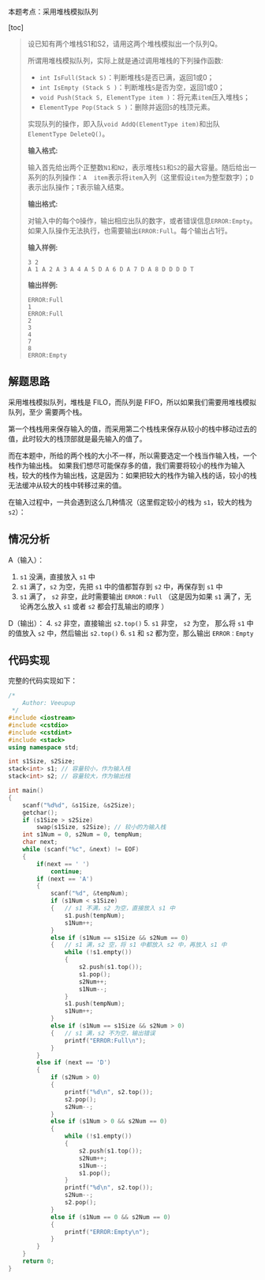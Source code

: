 本题考点：采用堆栈模拟队列

[toc]

> 设已知有两个堆栈S1和S2，请用这两个堆栈模拟出一个队列Q。
>
> 所谓用堆栈模拟队列，实际上就是通过调用堆栈的下列操作函数:
>
> - `int IsFull(Stack S)`：判断堆栈`S`是否已满，返回1或0；
> - `int IsEmpty (Stack S )`：判断堆栈`S`是否为空，返回1或0；
> - `void Push(Stack S, ElementType item )`：将元素`item`压入堆栈`S`；
> - `ElementType Pop(Stack S )`：删除并返回`S`的栈顶元素。
>
> 实现队列的操作，即入队`void AddQ(ElementType item)`和出队`ElementType DeleteQ()`。
>
> **输入格式:**
>
> 输入首先给出两个正整数`N1`和`N2`，表示堆栈`S1`和`S2`的最大容量。随后给出一系列的队列操作：`A  item`表示将`item`入列（这里假设`item`为整型数字）；`D`表示出队操作；`T`表示输入结束。
>
> **输出格式:**
>
> 对输入中的每个`D`操作，输出相应出队的数字，或者错误信息`ERROR:Empty`。如果入队操作无法执行，也需要输出`ERROR:Full`。每个输出占1行。
>
> **输入样例:**
>
> ```in
> 3 2
> A 1 A 2 A 3 A 4 A 5 D A 6 D A 7 D A 8 D D D D T
> ```
>
> **输出样例:**
>
> ```out
> ERROR:Full
> 1
> ERROR:Full
> 2
> 3
> 4
> 7
> 8
> ERROR:Empty   
> ```
## 解题思路
采用堆栈模拟队列，堆栈是 FILO，而队列是 FIFO，所以如果我们需要用堆栈模拟队列，至少	需要两个栈。

第一个栈栈用来保存输入的值，而采用第二个栈栈来保存从较小的栈中移动过去的值，此时较大的栈顶部就是最先输入的值了。

而在本题中，所给的两个栈的大小不一样，所以需要选定一个栈当作输入栈，一个栈作为输出栈。
如果我们想尽可能保存多的值，我们需要将较小的栈作为输入栈，较大的栈作为输出栈，这是因为：如果把较大的栈作为输入栈的话，较小的栈无法缓冲从较大的栈中转移过来的值。


在输入过程中，一共会遇到这么几种情况（这里假定较小的栈为 `s1`，较大的栈为 `s2`）：

## 情况分析
A（输入）：
1. `s1` 没满，直接放入 `s1` 中
2. `s1` 满了，`s2` 为空，先把 `s1` 中的值都暂存到  `s2`  中，再保存到  `s1` 中
3.  `s1` 满了， `s2` 非空，此时需要输出  `ERROR：Full`  （这是因为如果  `s1` 满了，无论再怎么放入  `s1` 或者 `s2` 都会打乱输出的顺序 ）

D（输出）：
4.  `s2` 非空，直接输出  `s2.top()` 
5.   `s1` 非空， `s2` 为空，  那么将 `s1` 中的值放入  `s2` 中，然后输出  `s2.top()`
6.  `s1` 和  `s2` 都为空，那么输出  `ERROR：Empty` 

## 代码实现
完整的代码实现如下：
```cpp
/*
    Author: Veeupup
 */
#include <iostream>
#include <cstdio>
#include <cstdint>
#include <stack>
using namespace std;

int s1Size, s2Size;
stack<int> s1; // 容量较小，作为输入栈
stack<int> s2; // 容量较大，作为输出栈

int main()
{
    scanf("%d%d", &s1Size, &s2Size);
    getchar();
    if (s1Size > s2Size)
        swap(s1Size, s2Size); // 较小的为输入栈
    int s1Num = 0, s2Num = 0, tempNum;
    char next;
    while (scanf("%c", &next) != EOF)
    {
        if(next == ' ')
            continue;
        if (next == 'A')
        {
            scanf("%d", &tempNum);
            if (s1Num < s1Size)
            {   // s1 不满，s2 为空，直接放入 s1 中
                s1.push(tempNum);
                s1Num++;
            }
            else if (s1Num == s1Size && s2Num == 0)
            {   // s1 满，s2 空，将 s1 中都放入 s2 中，再放入 s1 中
                while (!s1.empty())
                {
                    s2.push(s1.top());
                    s1.pop();
                    s2Num++;
                    s1Num--;
                }
                s1.push(tempNum);
                s1Num++;
            }
            else if (s1Num == s1Size && s2Num > 0)
            {   // s1 满，s2 不为空，输出错误
                printf("ERROR:Full\n");
            }
        }
        else if (next == 'D')
        {
            if (s2Num > 0)
            {
                printf("%d\n", s2.top());
                s2.pop();
                s2Num--;
            }
            else if (s1Num > 0 && s2Num == 0)
            {
                while (!s1.empty())
                {
                    s2.push(s1.top());
                    s2Num++;
                    s1Num--;
                    s1.pop();
                }
                printf("%d\n", s2.top());
                s2Num--;
                s2.pop();
            }
            else if (s1Num == 0 && s2Num == 0)
            {
                printf("ERROR:Empty\n");
            }
        }
    }
    return 0;
}
```